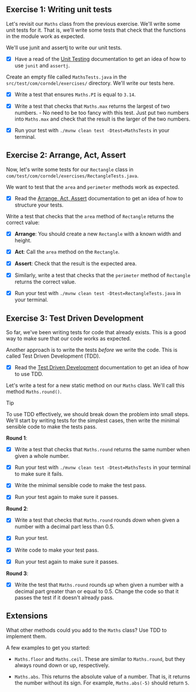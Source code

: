 ## Exercise 1: Writing unit tests

Let's revisit our `Maths` class from the previous exercise. We'll write some
unit tests for it. That is, we'll write some tests that check that the functions
in the module work as expected.

We'll use junit and assertj to write our unit tests.

- [x] Have a read of the
  [Unit Testing](https://tech-docs.corndel.com/java/unit-testing.html)
  documentation to get an idea of how to use `junit` and `assertj`.

Create an empty file called `MathsTests.java` in the
`src/test/com/corndel/exercises/` directory. We'll write our tests here.

- [x] Write a test that ensures `Maths.PI` is equal to `3.14`.

- [x] Write a test that checks that `Maths.max` returns the largest of two
  numbers. - No need to be too fancy with this test. Just put two numbers
  into `Maths.max` and check that the result is the larger of the two
  numbers.

- [x] Run your test with `./mvnw clean test -Dtest=MathsTests` in your terminal.

## Exercise 2: Arrange, Act, Assert

Now, let's write some tests for our `Rectangle` class in
`com/test/com/corndel/exercises/RectangleTests.java`.

We want to test that the `area` and `perimeter` methods work as expected.

- [x] Read the
  [Arrange, Act, Assert](https://tech-docs.corndel.com/java/arrange-act-assert.html)
  documentation to get an idea of how to structure your tests.

Write a test that checks that the `area` method of `Rectangle` returns the
correct value:

- [x] **Arrange**: You should create a new `Rectangle` with a known width and
  height.

- [x] **Act**: Call the `area` method on the `Rectangle`.

- [x] **Assert**: Check that the result is the expected area.

- [x] Similarly, write a test that checks that the `perimeter` method of
  `Rectangle` returns the correct value.

- [x] Run your test with `./mvnw clean test -Dtest=RectangleTests.java` in your
  terminal.

## Exercise 3: Test Driven Development

So far, we've been writing tests for code that already exists. This is a good
way to make sure that our code works as expected.

Another approach is to write the tests _before_ we write the code. This is
called Test Driven Development (TDD).

- [x] Read the
  [Test Driven Development](https://tech-docs.corndel.com/java/test-driven-development.html)
  documentation to get an idea of how to use TDD.

Let's write a test for a new static method on our `Maths` class. We'll call this
method `Maths.round()`.

> [!TIP]
>
> To use TDD effectively, we should break down the problem into small steps.
> We'll start by writing tests for the simplest cases, then write the minimal
> sensible code to make the tests pass.

**Round 1**:

- [x] Write a test that checks that `Maths.round` returns the same number when
  given a whole number.

- [x] Run your test with `./mvnw clean test -Dtest=MathsTests` in your terminal
  to make sure it fails.

- [x] Write the minimal sensible code to make the test pass.

- [x] Run your test again to make sure it passes.

**Round 2**:

- [x] Write a test that checks that `Maths.round` rounds _down_ when given a
  number with a decimal part less than 0.5.

- [x] Run your test.

- [x] Write code to make your test pass.

- [x] Run your test again to make sure it passes.

**Round 3**:

- [x] Write the test that `Maths.round` rounds _up_ when given a number with a
  decimal part greater than or equal to 0.5. Change the code so that it
  passes the test if it doesn't already pass.

## Extensions

What other methods could you add to the `Maths` class? Use TDD to implement
them.

A few examples to get you started:

- `Maths.floor` and `Maths.ceil`. These are similar to `Maths.round`, but they
  always round down or up, respectively.

- `Maths.abs`. This returns the absolute value of a number. That is, it returns
  the number without its sign. For example, `Maths.abs(-5)` should return `5`.
